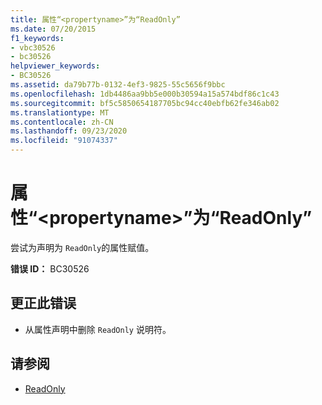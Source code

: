 ```yaml
---
title: 属性“<propertyname>”为“ReadOnly”
ms.date: 07/20/2015
f1_keywords:
- vbc30526
- bc30526
helpviewer_keywords:
- BC30526
ms.assetid: da79b77b-0132-4ef3-9825-55c5656f9bbc
ms.openlocfilehash: 1db4486aa9bb5e000b30594a15a574bdf86c1c43
ms.sourcegitcommit: bf5c5850654187705bc94cc40ebfb62fe346ab02
ms.translationtype: MT
ms.contentlocale: zh-CN
ms.lasthandoff: 09/23/2020
ms.locfileid: "91074337"
---
```

# <a name="property-propertyname-is-readonly"></a>属性“\<propertyname>”为“ReadOnly”

尝试为声明为 `ReadOnly`的属性赋值。  
  
 **错误 ID：** BC30526  
  
## <a name="to-correct-this-error"></a>更正此错误  
  
- 从属性声明中删除 `ReadOnly` 说明符。  
  
## <a name="see-also"></a>请参阅

- [ReadOnly](../language-reference/modifiers/readonly.md)
